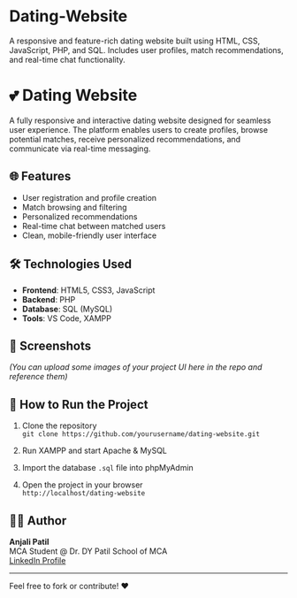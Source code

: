 # Dating-Website
A responsive and feature-rich dating website built using HTML, CSS, JavaScript, PHP, and SQL. Includes user profiles, match recommendations, and real-time chat functionality.
# 💕 Dating Website

A fully responsive and interactive dating website designed for seamless user experience. The platform enables users to create profiles, browse potential matches, receive personalized recommendations, and communicate via real-time messaging.

## 🌐 Features

- User registration and profile creation
- Match browsing and filtering
- Personalized recommendations
- Real-time chat between matched users
- Clean, mobile-friendly user interface

## 🛠️ Technologies Used

- **Frontend**: HTML5, CSS3, JavaScript
- **Backend**: PHP
- **Database**: SQL (MySQL)
- **Tools**: VS Code, XAMPP

## 📸 Screenshots

*(You can upload some images of your project UI here in the repo and reference them)*

## 🚀 How to Run the Project

1. Clone the repository  
   `git clone https://github.com/yourusername/dating-website.git`

2. Run XAMPP and start Apache & MySQL

3. Import the database `.sql` file into phpMyAdmin

4. Open the project in your browser  
   `http://localhost/dating-website`

## 👩‍💻 Author

**Anjali Patil**  
MCA Student @ Dr. DY Patil School of MCA  
[LinkedIn Profile](https://www.linkedin.com/in/anjali-patil-746a1)

---

Feel free to fork or contribute! ❤️
